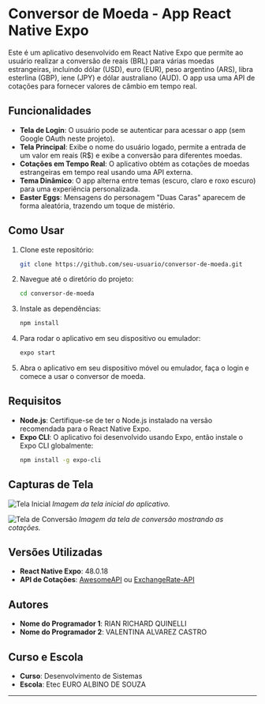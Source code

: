 # Conversor de Moeda - App React Native Expo

Este é um aplicativo desenvolvido em React Native Expo que permite ao usuário realizar a conversão de reais (BRL) para várias moedas estrangeiras, incluindo dólar (USD), euro (EUR), peso argentino (ARS), libra esterlina (GBP), iene (JPY) e dólar australiano (AUD). O app usa uma API de cotações para fornecer valores de câmbio em tempo real.

## Funcionalidades

- **Tela de Login**: O usuário pode se autenticar para acessar o app (sem Google OAuth neste projeto).
- **Tela Principal**: Exibe o nome do usuário logado, permite a entrada de um valor em reais (R$) e exibe a conversão para diferentes moedas.
- **Cotações em Tempo Real**: O aplicativo obtém as cotações de moedas estrangeiras em tempo real usando uma API externa.
- **Tema Dinâmico**: O app alterna entre temas (escuro, claro e roxo escuro) para uma experiência personalizada.
- **Easter Eggs**: Mensagens do personagem "Duas Caras" aparecem de forma aleatória, trazendo um toque de mistério.

## Como Usar

1. Clone este repositório:
    ```bash
    git clone https://github.com/seu-usuario/conversor-de-moeda.git
    ```

2. Navegue até o diretório do projeto:
    ```bash
    cd conversor-de-moeda
    ```

3. Instale as dependências:
    ```bash
    npm install
    ```

4. Para rodar o aplicativo em seu dispositivo ou emulador:
    ```bash
    expo start
    ```

5. Abra o aplicativo em seu dispositivo móvel ou emulador, faça o login e comece a usar o conversor de moeda.

## Requisitos

- **Node.js**: Certifique-se de ter o Node.js instalado na versão recomendada para o React Native Expo.
- **Expo CLI**: O aplicativo foi desenvolvido usando Expo, então instale o Expo CLI globalmente:
    ```bash
    npm install -g expo-cli
    ```

## Capturas de Tela

![Tela Inicial](assets/tela1.png)
*Imagem da tela inicial do aplicativo.*

![Tela de Conversão](assets/tela2.png)
*Imagem da tela de conversão mostrando as cotações.*

## Versões Utilizadas

- **React Native Expo**: 48.0.18
- **API de Cotações**: [AwesomeAPI](https://awesomeapi.com.br/) ou [ExchangeRate-API](https://www.exchangerate-api.com/)

## Autores

- **Nome do Programador 1**: RIAN RICHARD QUINELLI
- **Nome do Programador 2**: VALENTINA ALVAREZ CASTRO

## Curso e Escola

- **Curso**: Desenvolvimento de Sistemas
- **Escola**: Etec EURO ALBINO DE SOUZA

---

